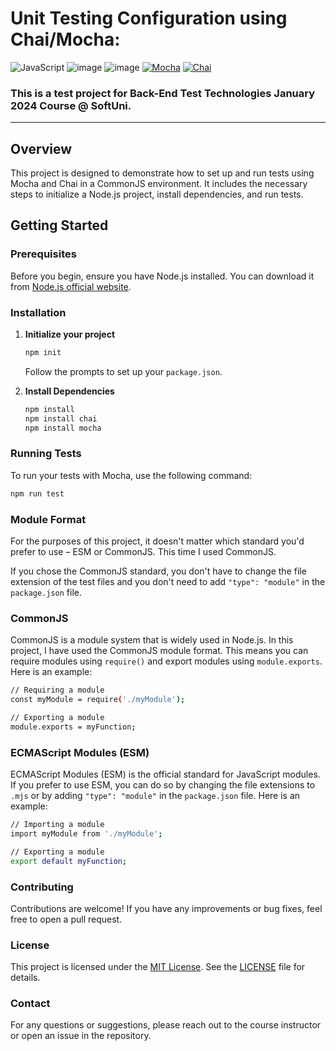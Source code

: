 # Unit Testing Configuration using Chai/Mocha:
![JavaScript](https://img.shields.io/badge/javascript-%23323330.svg?style=for-the-badge&logo=javascript&logoColor=%23F7DF1E)
![image](https://img.shields.io/badge/Node%20js-339933?style=for-the-badge&logo=nodedotjs&logoColor=white)
![image](https://img.shields.io/badge/Visual_Studio_Code-0078D4?style=for-the-badge&logo=visual%20studio%20code&logoColor=white)
[![Mocha](https://img.shields.io/badge/tested%20with-Mocha-8D6748.svg)](https://mochajs.org/)
[![Chai](https://img.shields.io/badge/tested%20with-Chai-A30701.svg)](https://www.chaijs.com/)

### This is a test project for **Back-End Test Technologies** January 2024 Course @ SoftUni.
---
## Overview

This project is designed to demonstrate how to set up and run tests using Mocha and Chai in a CommonJS environment. It includes the necessary steps to initialize a Node.js project, install dependencies, and run tests.

## Getting Started

### Prerequisites

Before you begin, ensure you have Node.js installed. You can download it from [Node.js official website](https://nodejs.org/).

### Installation

1. **Initialize your project**

    ```sh
    npm init
    ```

    Follow the prompts to set up your `package.json`.

2. **Install Dependencies**

    ```sh
    npm install
    npm install chai
    npm install mocha
    ```

### Running Tests

To run your tests with Mocha, use the following command:

```sh
npm run test
```

### Module Format
For the purposes of this project, it doesn't matter which standard you'd prefer to use – ESM or CommonJS. This time I used CommonJS.

If you chose the CommonJS standard, you don't have to change the file extension of the test files and you don't need to add `"type": "module"` in the `package.json` file.
### CommonJS
CommonJS is a module system that is widely used in Node.js. In this project, I have used the CommonJS module format. This means you can require modules using `require()` and export modules using `module.exports`. Here is an example:
```sh
// Requiring a module
const myModule = require('./myModule');

// Exporting a module
module.exports = myFunction;
```
### ECMAScript Modules (ESM)
ECMAScript Modules (ESM) is the official standard for JavaScript modules. If you prefer to use ESM, you can do so by changing the file extensions to `.mjs` or by adding `"type": "module"` in the `package.json` file. Here is an example:
```sh
// Importing a module
import myModule from './myModule';

// Exporting a module
export default myFunction;
```
### Contributing
Contributions are welcome! If you have any improvements or bug fixes, feel free to open a pull request.

### License
This project is licensed under the [MIT License](LICENSE). See the [LICENSE](LICENSE) file for details.

### Contact
For any questions or suggestions, please reach out to the course instructor or open an issue in the repository.

